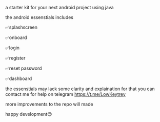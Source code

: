 a starter kit for your next android project using java

the android essenstials includes

✅splashscreen

✅onboard

✅login

✅register

✅reset password

✅dashboard

the essenstials may lack some clarity and explaination for that you can contact me for help on telegram  https://t.me/LowKeytrey

more improvements to the repo will made

happy development😊
